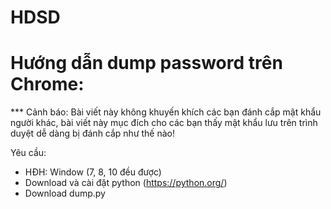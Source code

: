 # HDSD
# Hướng dẫn dump password trên Chrome:

*** Cảnh báo: Bài viết này không khuyến khích các bạn đánh cắp mật khẩu người khác, bài viết này mục đích cho các bạn thấy mật khẩu lưu trên trình duyệt dễ dàng bị đánh cắp như thế nào!

Yêu cầu:
- HĐH: Window (7, 8, 10 đều được)
- Download và cài đặt python (https://python.org/)
- Download  dump.py

